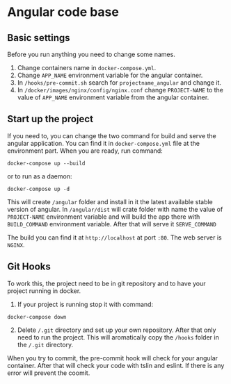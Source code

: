 # Angular code base 

## Basic settings

Before you run anything you need to change some names.
 
  1. Change containers name in `docker-compose.yml`.
  2. Change `APP_NAME` environment variable for the angular container.
  3. In `/hooks/pre-commit.sh` search for `projectname_angular` and change it.
  4. In `/docker/images/nginx/config/nginx.conf` change `PROJECT-NAME` to the value of `APP_NAME` environment variable from the angular container.

## Start up the project

If you need to, you can change the two command for build and serve the angular application.
You can find it in `docker-compose.yml` file at the environment part.
When you are ready, run command: 
```
docker-compose up --build
```
or to run as a daemon: 
```
docker-compose up -d
```

This will create `/angular` folder and install in it the latest available stable version of angular.
In `/angular/dist` will crate folder with name the value of `PROJECT-NAME` environment variable and will build the app there with `BUILD_COMMAND` environment
 variable.
After that will serve it `SERVE_COMMAND`

The build you can find it at `http://localhost` at port `:80`. The web server is `NGINX`.

## Git Hooks

To work this, the project need to be in git repository and to have your project running in docker.
  1. If your project is running stop it with command:
  ```
  docker-compose down
  ``` 
  
  2. Delete `/.git` directory and set up your own repository.
After that only need to run the project.
This will aromatically copy the `/hooks` folder in the `/.git` directory.

When you try to commit, the pre-commit hook will check for your angular container.
After that will check your code with tslin and eslint. If there is any error will prevent the coomit.
